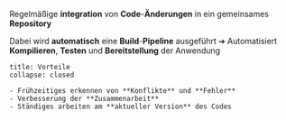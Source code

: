 
Regelmäßige **integration** von **Code**-**Änderungen** in ein gemeinsames **Repository**

Dabei wird **automatisch** eine **Build**-**Pipeline** ausgeführt
➔ Automatisiert **Kompilieren**, **Testen** und **Bereitstellung** der Anwendung

```ad-success
title: Vorteile
collapse: closed

- Frühzeitiges erkennen von **Konflikte** und **Fehler**
- Verbesserung der **Zusammenarbeit**
- Ständiges arbeiten am **aktueller Version** des Codes
```
